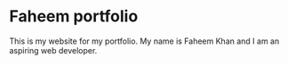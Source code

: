 # Faheem portfolio

This is my website for my portfolio. My name is Faheem Khan and I am an aspiring web developer.
